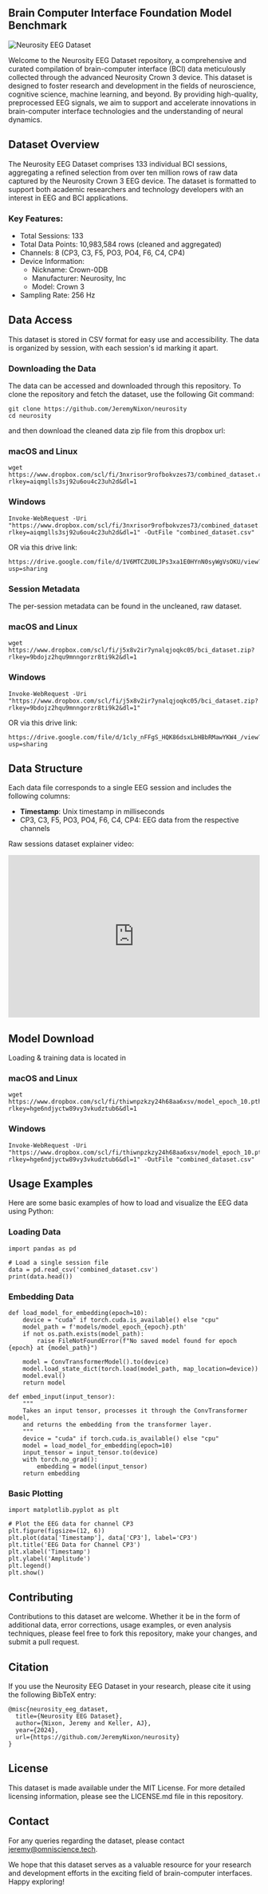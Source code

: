 <p align="center">
  <h2><strong>Brain Computer Interface Foundation Model Benchmark</strong></h2>
</p>

![Neurosity EEG Dataset](https://i.imgur.com/CUZb72p.png)

Welcome to the Neurosity EEG Dataset repository, a comprehensive and curated compilation of brain-computer interface (BCI) data meticulously collected through the advanced Neurosity Crown 3 device. This dataset is designed to foster research and development in the fields of neuroscience, cognitive science, machine learning, and beyond. By providing high-quality, preprocessed EEG signals, we aim to support and accelerate innovations in brain-computer interface technologies and the understanding of neural dynamics.

## Dataset Overview
The Neurosity EEG Dataset comprises 133 individual BCI sessions, aggregating a refined selection from over ten million rows of raw data captured by the Neurosity Crown 3 EEG device. The dataset is formatted to support both academic researchers and technology developers with an interest in EEG and BCI applications.

### Key Features:
- Total Sessions: 133
- Total Data Points: 10,983,584 rows (cleaned and aggregated)
- Channels: 8 (CP3, C3, F5, PO3, PO4, F6, C4, CP4)
- Device Information:
    - Nickname: Crown-0DB
    - Manufacturer: Neurosity, Inc
    - Model: Crown 3
- Sampling Rate: 256 Hz

## Data Access
This dataset is stored in CSV format for easy use and accessibility. The data is organized by session, with each session's id marking it apart.

### Downloading the Data
The data can be accessed and downloaded through this repository. To clone the repository and fetch the dataset, use the following Git command:

```
git clone https://github.com/JeremyNixon/neurosity
cd neurosity
```
and then download the cleaned data zip file from this dropbox url:

### macOS and Linux
```
wget https://www.dropbox.com/scl/fi/3nxrisor9rofbokvzes73/combined_dataset.csv?rlkey=aiqmglls3sj92u6ou4c23uh2d&dl=1
```

### Windows
```
Invoke-WebRequest -Uri "https://www.dropbox.com/scl/fi/3nxrisor9rofbokvzes73/combined_dataset.csv?rlkey=aiqmglls3sj92u6ou4c23uh2d&dl=1" -OutFile "combined_dataset.csv"
```

OR via this drive link:
```
https://drive.google.com/file/d/1V6MTCZU0LJPs3xa1E0HYnN0syWgVsOKU/view?usp=sharing
```

### Session Metadata
The per-session metadata can be found in the uncleaned, raw dataset. 


### macOS and Linux
```
wget https://www.dropbox.com/scl/fi/j5x8v2ir7ynalqjoqkc05/bci_dataset.zip?rlkey=9bdojz2hqu9mnngorzr8ti9k2&dl=1
```

### Windows
```
Invoke-WebRequest -Uri "https://www.dropbox.com/scl/fi/j5x8v2ir7ynalqjoqkc05/bci_dataset.zip?rlkey=9bdojz2hqu9mnngorzr8ti9k2&dl=1"
```

OR via this drive link:
```
https://drive.google.com/file/d/1cly_nFFgS_HQK86dsxLbHBbRMawYKW4_/view?usp=sharing
```


## Data Structure
Each data file corresponds to a single EEG session and includes the following columns:

- <b>Timestamp</b>: Unix timestamp in milliseconds
- CP3, C3, F5, PO3, PO4, F6, C4, CP4: EEG data from the respective channels

Raw sessions dataset explainer video:

<div style="position: relative; padding-bottom: 64.67065868263472%; height: 0;"><iframe src="https://www.loom.com/embed/bc16cc0846554dc7adc9c7b277747e30?sid=7118c23b-0071-4cf2-9255-ffd615fbef8f" frameborder="0" webkitallowfullscreen mozallowfullscreen allowfullscreen style="position: absolute; top: 0; left: 0; width: 100%; height: 100%;"></iframe></div>

## Model Download

Loading & training data is located in 

### macOS and Linux
```
wget https://www.dropbox.com/scl/fi/thiwnpzkzy24h68aa6xsv/model_epoch_10.pth?rlkey=hge6ndjyctw89vy3vkudztub6&dl=1
```

### Windows
```
Invoke-WebRequest -Uri "https://www.dropbox.com/scl/fi/thiwnpzkzy24h68aa6xsv/model_epoch_10.pth?rlkey=hge6ndjyctw89vy3vkudztub6&dl=1" -OutFile "combined_dataset.csv"
```

## Usage Examples
Here are some basic examples of how to load and visualize the EEG data using Python:

### Loading Data
```
import pandas as pd

# Load a single session file
data = pd.read_csv('combined_dataset.csv')
print(data.head())
```

### Embedding Data
```
def load_model_for_embedding(epoch=10):
    device = "cuda" if torch.cuda.is_available() else "cpu"
    model_path = f'models/model_epoch_{epoch}.pth'
    if not os.path.exists(model_path):
        raise FileNotFoundError(f"No saved model found for epoch {epoch} at {model_path}")
    
    model = ConvTransformerModel().to(device)
    model.load_state_dict(torch.load(model_path, map_location=device))
    model.eval()
    return model

def embed_input(input_tensor):
    """
    Takes an input tensor, processes it through the ConvTransformer model,
    and returns the embedding from the transformer layer.
    """
    device = "cuda" if torch.cuda.is_available() else "cpu"
    model = load_model_for_embedding(epoch=10)
    input_tensor = input_tensor.to(device)
    with torch.no_grad():
        embedding = model(input_tensor)
    return embedding
```

### Basic Plotting
```
import matplotlib.pyplot as plt

# Plot the EEG data for channel CP3
plt.figure(figsize=(12, 6))
plt.plot(data['Timestamp'], data['CP3'], label='CP3')
plt.title('EEG Data for Channel CP3')
plt.xlabel('Timestamp')
plt.ylabel('Amplitude')
plt.legend()
plt.show()
```

## Contributing
Contributions to this dataset are welcome. Whether it be in the form of additional data, error corrections, usage examples, or even analysis techniques, please feel free to fork this repository, make your changes, and submit a pull request.

## Citation
If you use the Neurosity EEG Dataset in your research, please cite it using the following BibTeX entry:
```
@misc{neurosity_eeg_dataset,
  title={Neurosity EEG Dataset},
  author={Nixon, Jeremy and Keller, AJ},
  year={2024},
  url={https://github.com/JeremyNixon/neurosity}
}
```

## License
This dataset is made available under the MIT License. For more detailed licensing information, please see the LICENSE.md file in this repository.

## Contact
For any queries regarding the dataset, please contact jeremy@omniscience.tech.

We hope that this dataset serves as a valuable resource for your research and development efforts in the exciting field of brain-computer interfaces. Happy exploring!